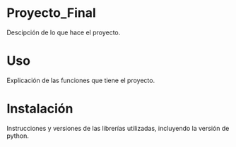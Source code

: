 # Proyecto_Final
Descipción de lo que hace el proyecto.

# Uso
Explicación de las funciones que tiene el proyecto.

# Instalación
Instrucciones y versiones de las librerías utilizadas, incluyendo la versión de python.
